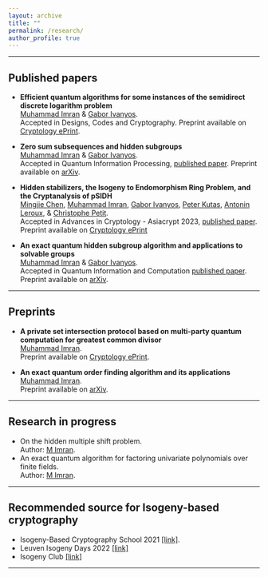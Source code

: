 ```yaml
---
layout: archive
title: ""
permalink: /research/
author_profile: true
---
```


---
## Published papers
* <b>Efficient quantum algorithms for some instances of the semidirect discrete logarithm problem</b>
<br>[Muhammad Imran](https://muh-imran.github.io) & [Gabor Ivanyos](http://old.sztaki.hu/~ivanyos/).
<br>Accepted in Designs, Codes and Cryptography. Preprint available on [Cryptology ePrint](https://eprint.iacr.org/2023/1953/).

* <b>Zero sum subsequences and hidden subgroups</b>
<br>[Muhammad Imran](https://muh-imran.github.io) & [Gabor Ivanyos](http://old.sztaki.hu/~ivanyos/).
<br>Accepted in Quantum Information Processing, [published paper](https://doi.org/10.1007/s11128-023-04228-2). Preprint available on [arXiv](https://arxiv.org/abs/2304.08376).

* <b>Hidden stabilizers, the Isogeny to Endomorphism Ring Problem, and the Cryptanalysis of pSIDH</b>
<br>[Mingjie Chen](https://www.birmingham.ac.uk/staff/profiles/computer-science/research-fellow/chen-mingjie.aspx), [Muhammad Imran](https://muh-imran.github.io), [Gabor Ivanyos](http://old.sztaki.hu/~ivanyos/), [Peter Kutas](https://sites.google.com/view/peterkutas89/main-page?authuser=0), [Antonin Leroux](https://tonioecto.github.io/antoninleroux/), & [Christophe Petit](https://christophe.petit.web.ulb.be/index.html).
<br> Accepted in Advances in Cryptology - Asiacrypt 2023, [published paper](https://doi.org/10.1007/978-981-99-8727-6_4). Preprint available on [Cryptology ePrint](https://eprint.iacr.org/2023/779)


* <b>An exact quantum hidden subgroup algorithm and applications to solvable groups</b>
<br>[Muhammad Imran](https://muh-imran.github.io) & [Gabor Ivanyos](http://old.sztaki.hu/~ivanyos/).
<br> Accepted in Quantum Information and Computation [published paper](https://doi.org/10.26421/QIC22.9-10-4). Preprint available on [arXiv](https://arxiv.org/abs/2202.04047).


---
## Preprints
* <b>A private set intersection protocol based on multi-party quantum computation for greatest common divisor</b>
<br>[Muhammad Imran](https://muh-imran.github.io).
<br>Preprint available on [Cryptology ePrint](https://eprint.iacr.org/2023/476).

* <b>An exact quantum order finding algorithm and its applications</b>
<br>[Muhammad Imran](https://muh-imran.github.io).
<br>Preprint available on [arXiv](https://arxiv.org/abs/2205.04240).

---

## Research in progress
* On the hidden multiple shift problem.
 <br>Author: [M Imran](https://muh-imran.github.io).
* An exact quantum algorithm for factoring univariate polynomials over finite fields.
 <br> Author: [M Imran](https://muh-imran.github.io).


---
## Recommended source for Isogeny-based cryptography
* Isogeny-Based Cryptography School 2021 [[link]](https://isogenyschool2020.co.uk/).
* Leuven Isogeny Days 2022 [[link]](https://www.esat.kuleuven.be/cosic/projects/isocrypt/workshops/)
* Isogeny Club [[link]](https://isogeny.club)
 
---
